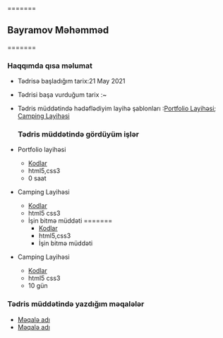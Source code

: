 


=======
## Bayramov Məhəmməd
  =======
  ###  Haqqımda qısa məlumat
  

- Tədrisə başladığım tarix:21 May 2021
- Tədrisi başa vurduğum tarix :~
- Tədris müddətində hədəflədiyim layihə şablonları :[Portfolio Layihəsi](https://preview.themeforest.net/item/ryan-vcard-resume-cv-template/full_screen_preview/21584603?_ga=2.63814447.1256825855.1622877121-208011428.1622145477); [Camping Layihəsi](https://www.kamperest.com)

  ### Tədris müddətində gördüyüm işlər

- Portfolio layihəsi

  - [Kodlar]()
  - html5,css3
  - 0 saat
- Camping Layihəsi
  - [Kodlar]()
  - html5 css3
  - İşin bitmə müddəti
=======
    - [Kodlar]()
    - html5,css3
    - İşin bitmə müddəti
- Camping Layihəsi
    - [Kodlar]()
    - html5 css3
    - 10 gün


### Tədris müddətində yazdığım məqalələr

- [Məqalə adı]()
- [Məqalə adı]()


